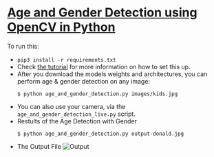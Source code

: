 # [Age and Gender Detection using OpenCV in Python](https://www.thepythoncode.com/article/gender-and-age-detection-using-opencv-python)
To run this:
- `pip3 install -r requirements.txt`
- Check [the tutorial](https://www.thepythoncode.com/article/gender-and-age-detection-using-opencv-python) for more information on how to set this up.
- After you download the models weights and architectures, you can perform age & gender detection on any image:
    ```
    $ python age_and_gender_detection.py images/kids.jpg
    ```
- You can also use your camera, via the `age_and_gender_detection_live.py` script.
- Restults of the Age Detection with Gender
    ```
  $ python age_and_gender_detection.py output-donald.jpg
   ```
- The Output File
![Output](https://github.com/PanduDcau/Flask-Projects-Dcau/blob/main/Age%20and%20Gender%20Detection/output-donald.jpg)


